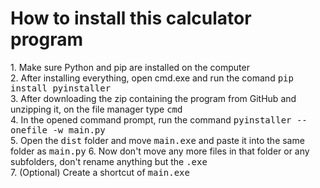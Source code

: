 <h1> How to install this calculator program </h1>
1. Make sure Python and pip are installed on the computer <br>
2. After installing everything, open cmd.exe and run the comand <tt>pip install pyinstaller</tt> <br>
3. After downloading the zip containing the program from GitHub and unzipping it, on the file manager type <tt>cmd</tt> <br>
4. In the opened command prompt, run the command <tt>pyinstaller --onefile -w main.py</tt> <br>
5. Open the <tt>dist</tt> folder and move <tt>main.exe</tt> and paste it into the same folder as <tt>main.py</tt>
6. Now don't move any more files in that folder or any subfolders, don't rename anything but the <tt>.exe</tt> <br>
7. (Optional) Create a shortcut of <tt>main.exe</tt>
